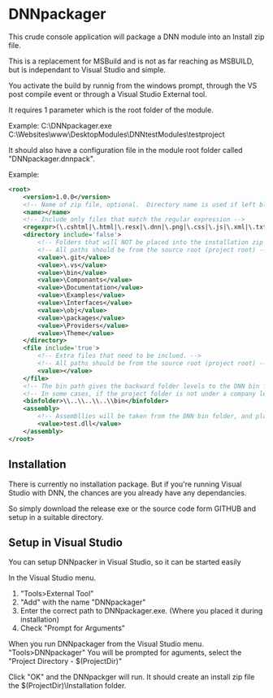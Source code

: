 # DNNpackager

This crude console application will package a DNN module into an Install zip file.

This is a replacement for MSBuild and is not as far reaching as MSBUILD, but is independant to Visual Studio and simple.

You activate the build by runnig from the windows prompt, through the VS post compile event or through a Visual Studio External tool.

It requires 1 parameter which is the root folder of the module.

Example:
C:\\DNNpackager.exe C:\Websites\www\DesktopModules\DNNtestModules\testproject

It should also have a configuration file in the module root folder called "DNNpackager.dnnpack".

Example:
```xml
<root>
	<version>1.0.0</version>
	<!-- Name of zip file, optional.  Directory name is used if left blank -->
	<name></name>
	<!-- Include only files that match the regular expression -->
	<regexpr>(\.cshtml|\.html|\.resx|\.dnn|\.png|\.css|\.js|\.xml|\.txt|\.md)$</regexpr>
	<directory include='false'>
		<!-- Folders that will NOT be placed into the installation zip -->
		<!-- All paths should be from the source root (project root) -->
		<value>\.git</value>
		<value>\.vs</value>
		<value>\bin</value>
		<value>\Componants</value>
		<value>\Documentation</value>
		<value>\Examples</value>
		<value>\Interfaces</value>
		<value>\obj</value>
		<value>\packages</value>
		<value>\Providers</value>
		<value>\Theme</value>
	</directory>
	<file include='true'>
		<!-- Extra files that need to be inclued. -->
		<!-- All paths should be from the source root (project root) -->
		<value></value>
	</file>
	<!-- The bin path gives the backward folder levels to the DNN bin folder, so assemblies can be taken. -->
	<!-- In some cases, if the project folder is not under a company level, this will need to be change. -->
	<binfolder>\\..\\..\\..\\bin</binfolder>
	<assembly>
		<!-- Assembllies will be taken from the DNN bin folder, and placed on root. -->
		<value>test.dll</value>
	</assembly>
</root>
```

Installation
------------

There is currently no installation package.  But if you're running Visual Studio with DNN, the chances are you already have any dependancies.

So simply download the release exe or the source code form GITHUB and setup in a suitable directory.

Setup in Visual Studio
----------------------

You can setup DNNpacker in Visual Studio, so it can be started easily

In the Visual Studio menu.
1. "Tools>External Tool"
2. "Add" with the name "DNNpackager"
3. Enter the correct path to DNNpackager.exe. (Where you placed it during installation)
4. Check "Prompt for Arguments"

When you run DNNpackager from the Visual Studio menu.  "Tools>DNNpackager" You will be prompted for aguments, select the "Project Directory - $(ProjectDir)"

Click "OK" and the DNNpackger will run.  It should create an install zip file the $(ProjectDir)\Installation folder.

